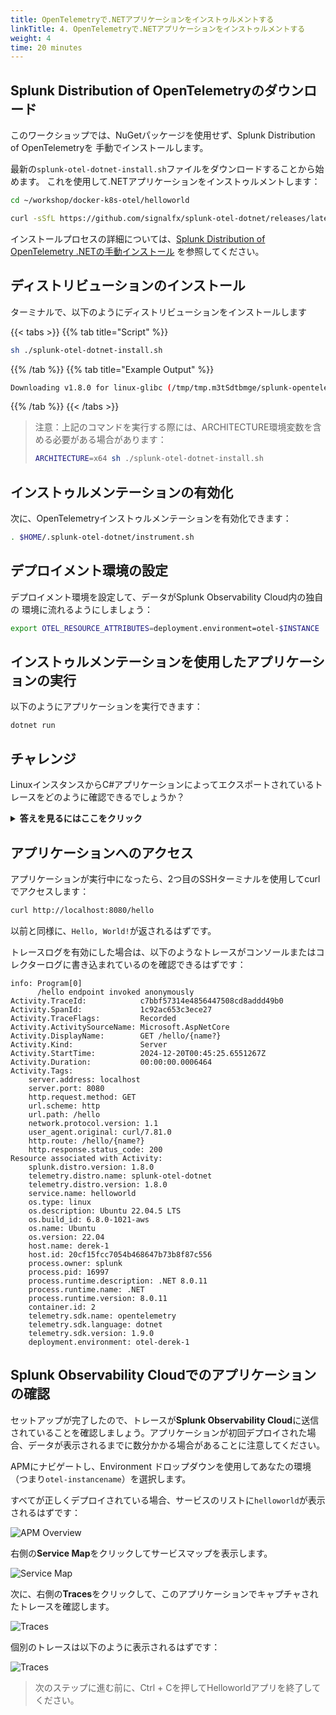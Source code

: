 ```yaml
---
title: OpenTelemetryで.NETアプリケーションをインストゥルメントする
linkTitle: 4. OpenTelemetryで.NETアプリケーションをインストゥルメントする
weight: 4
time: 20 minutes
---
```


## Splunk Distribution of OpenTelemetryのダウンロード

このワークショップでは、NuGetパッケージを使用せず、Splunk Distribution of OpenTelemetryを
手動でインストールします。

最新の`splunk-otel-dotnet-install.sh`ファイルをダウンロードすることから始めます。
これを使用して.NETアプリケーションをインストゥルメントします：

``` bash
cd ~/workshop/docker-k8s-otel/helloworld

curl -sSfL https://github.com/signalfx/splunk-otel-dotnet/releases/latest/download/splunk-otel-dotnet-install.sh -O
```

インストールプロセスの詳細については、[Splunk Distribution of OpenTelemetry .NETの手動インストール](https://docs.splunk.com/observability/en/gdi/get-data-in/application/otel-dotnet/instrumentation/instrument-dotnet-application.html#install-the-splunk-distribution-of-opentelemetry-net-manually)
を参照してください。

## ディストリビューションのインストール

ターミナルで、以下のようにディストリビューションをインストールします

{{< tabs >}}
{{% tab title="Script" %}}

``` bash
sh ./splunk-otel-dotnet-install.sh
```

{{% /tab %}}
{{% tab title="Example Output" %}}

``` bash
Downloading v1.8.0 for linux-glibc (/tmp/tmp.m3tSdtbmge/splunk-opentelemetry-dotnet-linux-glibc-x64.zip)...
```

{{% /tab %}}
{{< /tabs >}}


> 注意：上記のコマンドを実行する際には、ARCHITECTURE環境変数を含める必要がある場合があります：
> ``` bash
> ARCHITECTURE=x64 sh ./splunk-otel-dotnet-install.sh
> ```

## インストゥルメンテーションの有効化

次に、OpenTelemetryインストゥルメンテーションを有効化できます： 

``` bash
. $HOME/.splunk-otel-dotnet/instrument.sh
```

## デプロイメント環境の設定

デプロイメント環境を設定して、データがSplunk Observability Cloud内の独自の
環境に流れるようにしましょう： 

``` bash 
export OTEL_RESOURCE_ATTRIBUTES=deployment.environment=otel-$INSTANCE
```


## インストゥルメンテーションを使用したアプリケーションの実行

以下のようにアプリケーションを実行できます： 

```
dotnet run
```

## チャレンジ

LinuxインスタンスからC#アプリケーションによってエクスポートされているトレースをどのように確認できるでしょうか？

<details>
  <summary><b>答えを見るにはここをクリック</b></summary>

これを行う方法は2つあります：

1. `dotnet run`コマンドの開始時に`OTEL_TRACES_EXPORTER=otlp,console`を追加することで、トレースがOTLP経由でコレクターに書き込まれるとともに、コンソールにも書き込まれるようになります。
``` bash
OTEL_TRACES_EXPORTER=otlp,console dotnet run 
```
2. あるいは、コレクター設定にデバッグエクスポーターを追加し、それをトレースパイプラインに追加することで、トレースがコレクターログに書き込まれるようになります。

``` yaml
exporters:
  debug:
    verbosity: detailed
service:
  pipelines:
    traces:
      receivers: [jaeger, otlp, zipkin]
      processors:
      - memory_limiter
      - batch
      - resourcedetection
      exporters: [otlphttp, signalfx, debug]
```
</details>

## アプリケーションへのアクセス

アプリケーションが実行中になったら、2つ目のSSHターミナルを使用してcurlでアクセスします：

``` bash
curl http://localhost:8080/hello
```

以前と同様に、`Hello, World!`が返されるはずです。

トレースログを有効にした場合は、以下のようなトレースがコンソールまたはコレクターログに書き込まれているのを確認できるはずです： 

````
info: Program[0]
      /hello endpoint invoked anonymously
Activity.TraceId:            c7bbf57314e4856447508cd8addd49b0
Activity.SpanId:             1c92ac653c3ece27
Activity.TraceFlags:         Recorded
Activity.ActivitySourceName: Microsoft.AspNetCore
Activity.DisplayName:        GET /hello/{name?}
Activity.Kind:               Server
Activity.StartTime:          2024-12-20T00:45:25.6551267Z
Activity.Duration:           00:00:00.0006464
Activity.Tags:
    server.address: localhost
    server.port: 8080
    http.request.method: GET
    url.scheme: http
    url.path: /hello
    network.protocol.version: 1.1
    user_agent.original: curl/7.81.0
    http.route: /hello/{name?}
    http.response.status_code: 200
Resource associated with Activity:
    splunk.distro.version: 1.8.0
    telemetry.distro.name: splunk-otel-dotnet
    telemetry.distro.version: 1.8.0
    service.name: helloworld
    os.type: linux
    os.description: Ubuntu 22.04.5 LTS
    os.build_id: 6.8.0-1021-aws
    os.name: Ubuntu
    os.version: 22.04
    host.name: derek-1
    host.id: 20cf15fcc7054b468647b73b8f87c556
    process.owner: splunk
    process.pid: 16997
    process.runtime.description: .NET 8.0.11
    process.runtime.name: .NET
    process.runtime.version: 8.0.11
    container.id: 2
    telemetry.sdk.name: opentelemetry
    telemetry.sdk.language: dotnet
    telemetry.sdk.version: 1.9.0
    deployment.environment: otel-derek-1
````

## Splunk Observability Cloudでのアプリケーションの確認

セットアップが完了したので、トレースが**Splunk Observability Cloud**に送信されていることを確認しましょう。アプリケーションが初回デプロイされた場合、データが表示されるまでに数分かかる場合があることに注意してください。

APMにナビゲートし、Environment ドロップダウンを使用してあなたの環境（つまり`otel-instancename`）を選択します。

すべてが正しくデプロイされている場合、サービスのリストに`helloworld`が表示されるはずです：

![APM Overview](../images/apm_overview.png)

右側の**Service Map**をクリックしてサービスマップを表示します。

![Service Map](../images/service_map.png)

次に、右側の**Traces**をクリックして、このアプリケーションでキャプチャされたトレースを確認します。

![Traces](../images/traces.png)

個別のトレースは以下のように表示されるはずです：

![Traces](../images/trace.png)

> 次のステップに進む前に、Ctrl + Cを押してHelloworldアプリを終了してください。